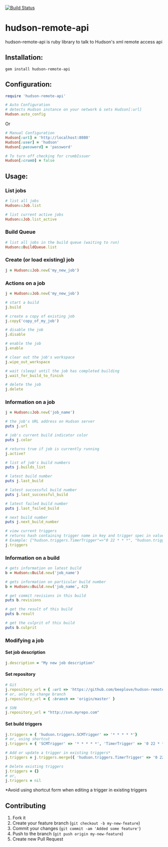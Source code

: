 [![Build Status](https://secure.travis-ci.org/Druwerd/hudson-remote-api.png)](http://travis-ci.org/Druwerd/hudson-remote-api)
# hudson-remote-api
hudson-remote-api is ruby library to talk to Hudson's xml remote access api

## Installation:

    gem install hudson-remote-api

## Configuration:

```ruby
require 'hudson-remote-api'
```

```ruby
# Auto Configuration 
# detects Hudson instance on your network & sets Hudson[:url]
Hudson.auto_config
```
Or

```ruby
# Manual Configuration
Hudson[:url] = 'http://localhost:8080'
Hudson[:user] = 'hudson'
Hudson[:password] = 'password'

# To turn off checking for crumbIssuer
Hudson[:crumb] = false
```
## Usage:

### List jobs
```ruby
# list all jobs
Hudson::Job.list

# list current active jobs
Hudson::Job.list_active
```

### Build Queue
```ruby
# list all jobs in the build queue (waiting to run)
Hudson::BuildQueue.list
```

### Create (or load existing) job
```ruby
j = Hudson::Job.new('my_new_job')
```

### Actions on a job
```ruby
j = Hudson::Job.new('my_new_job')

# start a build
j.build

# create a copy of existing job
j.copy('copy_of_my_job')

# disable the job
j.disable

# enable the job
j.enable

# clear out the job's workspace
j.wipe_out_workspace

# wait (sleep) until the job has completed building
j.wait_for_build_to_finish

# delete the job
j.delete
```

### Information on a job 
```ruby
j = Hudson::Job.new('job_name')

# the job's URL address on Hudson server
puts j.url

# job's current build indicator color
puts j.color

# returns true if job is currently running
j.active?

# list of job's build numbers
puts j.builds_list

# latest build number
puts j.last_build

# latest successful build number
puts j.last_successful_build

# latest failed build number
puts j.last_failed_build

# next build number
puts j.next_build_number

# view current triggers
# returns hash containing trigger name in key and trigger spec in value.
# Example: {"hudson.triggers.TimerTrigger"=>"0 22 * * *", "hudson.triggers.SCMTrigger"=>"* * * * *"}
j.triggers
```

### Information on a build
```ruby
# gets information on latest build
b = Hudson::Build.new('job_name')

# gets information on particular build number
b = Hudson::Build.new('job_name', 42)

# get commit revisions in this build
puts b.revisions

# get the result of this build
puts b.result

# get the culprit of this build
puts b.culprit
```

### Modifying a job

#### Set job description
```ruby
j.description = "My new job description"
```

#### Set repository
```ruby
# Git
j.repository_url = { :url => 'https://github.com/beeplove/hudson-remote-api-mkhan.git', :branch => 'origin/master' }
# or, only to change branch
j.repository_url = { :branch => 'origin/master' }

# SVN
j.repository_url = "http://svn.myrepo.com"
```

#### Set build triggers
```ruby
j.triggers = { 'hudson.triggers.SCMTrigger' => '* * * * *'}
# or, using shortcut
j.triggers = { 'SCMTrigger' => '* * * * *', 'TimerTrigger' => '0 22 * * *'}

# Add or update a trigger in existing triggers*
j.triggers = j.triggers.merge({ 'hudson.triggers.TimerTrigger' => '0 22 * * *'})

# Delete existing triggers
j.triggers = {}
# or,
j.triggers = nil

```
*Avoid using shortcut form when editing a trigger in existing triggers

## Contributing

1. Fork it
2. Create your feature branch (`git checkout -b my-new-feature`)
3. Commit your changes (`git commit -am 'Added some feature'`)
4. Push to the branch (`git push origin my-new-feature`)
5. Create new Pull Request
